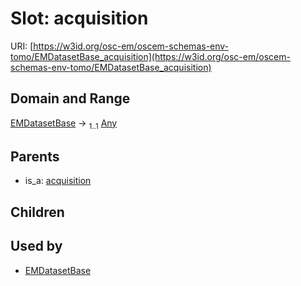 
# Slot: acquisition



URI: [https://w3id.org/osc-em/oscem-schemas-env-tomo/EMDatasetBase_acquisition](https://w3id.org/osc-em/oscem-schemas-env-tomo/EMDatasetBase_acquisition)


## Domain and Range

[EMDatasetBase](EMDatasetBase.md) &#8594;  <sub>1..1</sub> [Any](Any.md)

## Parents

 *  is_a: [acquisition](acquisition.md)

## Children


## Used by

 * [EMDatasetBase](EMDatasetBase.md)
